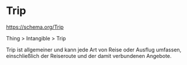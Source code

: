 # Trip
https://schema.org/Trip

Thing > Intangible > Trip

Trip ist allgemeiner und kann jede Art von Reise oder Ausflug umfassen, einschließlich der Reiseroute und der damit verbundenen Angebote.